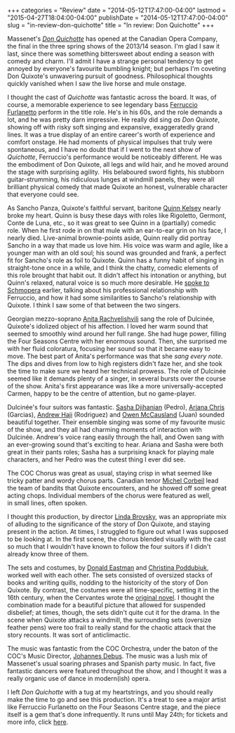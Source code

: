 +++
categories = "Review"
date = "2014-05-12T17:47:00-04:00"
lastmod = "2015-04-27T18:04:00-04:00"
publishDate = "2014-05-12T17:47:00-04:00"
slug = "in-review-don-quichotte"
title = "In review: Don Quichotte"
+++

Massenet's [_Don Quichotte_](http://www.coc.ca/PerformancesAndTickets/1314Season/DonQuichotte.aspx) has opened at the Canadian Opera Company, the final in the three spring shows of the 2013/14 season. I'm glad I saw it last, since there was something bittersweet about ending a season with comedy and charm. I'll admit I have a strange personal tendency to get annoyed by everyone's favourite bumbling knight; but perhaps I'm coveting Don Quixote's unwavering pursuit of goodness. Philosophical thoughts quickly vanished when I saw the live horse and mule onstage.

I thought the cast of _Quichotte_ was fantastic across the board. It was, of course, a memorable experience to see legendary bass [Ferruccio Furlanetto](http://www.ferrucciofurlanetto.com/) perform in the title role. He's in his 60s, and the role demands a lot, and he was pretty darn impressive. He really did sing _as Don Quixote_, showing off with risky soft singing and expansive, exaggeratedly grand lines. It was a true display of an entire career's worth of experience and comfort onstage. He had moments of physical impulses that truly were spontaneous, and I have no doubt that if I went to the next show of _Quichotte_, Ferruccio's performance would be noticeably different. He was the embodiment of Don Quixote, all legs and wild hair, and he moved around the stage with surprising agility.  His belaboured sword fights, his stubborn guitar-strumming, his ridiculous lunges at windmill panels, they were all brilliant physical comedy that made Quixote an honest, vulnerable character that everyone could see.

As Sancho Panza, Quixote's faithful servant, baritone [Quinn Kelsey](http://www.quinnkelsey.com/) nearly broke my heart. Quinn is busy these days with roles like Rigoletto, Germont, Conte de Luna, etc., so it was great to see Quinn in a (partially) comedic role. When he first rode in on that mule with an ear-to-ear grin on his face, I nearly died. Live-animal brownie-points aside, Quinn really did portray Sancho in a way that made us love him. His voice was warm and agile, like a younger man with an old soul; his sound was grounded and frank, a perfect fit for Sancho's role as foil to Quixote. Quinn has a funny habit of singing in straight-tone once in a while, and I think the chatty, comedic elements of this role brought that habit out. It didn't affect his intonation or anything, but Quinn's relaxed, natural voice is so much more desirable. He [spoke to Schmopera](/talking-with-singers-quinn-kelsey/) earlier, talking about his professional relationship with Ferruccio, and how it had some similarities to Sancho's relationship with Quixote. I think I saw some of that between the two singers.

Georgian mezzo-soprano [Anita Rachvelishvili](http://www.anitarachvelishvili.com/default.html) sang the role of Dulcinée, Quixote's idolized object of his affection. I loved her warm sound that seemed to smoothly wind around her full range. She had huge power, filling the Four Seasons Centre with her enormous sound. Then, she surprised me with her fluid coloratura, focusing her sound so that it became easy to move. The best part of Anita's performance was that she _sang every note_. The dips and dives from low to high registers didn't faze her, and she took the time to make sure we heard her technical prowess. The role of Dulcinée seemed like it demands plenty of a singer, in several bursts over the course of the show. Anita's first appearance was like a more universally-accepted Carmen, happy to be the centre of attention, but no game-player.

Dulcinée's four suitors was fantastic. [Sasha Djihanian](https://twitter.com/SashaDjihanian) (Pedro), [Ariana Chris](http://www.robert-gilder.com/ArtistDetail.aspx?artist_id=2305&category_id=1010) (Garcias), [Andrew Haji](http://www.andrewhaji.com/) (Rodriguez) and [Owen McCausland](/tag/owen-mccausland/) (Juan) sounded beautiful together. Their ensemble singing was some of my favourite music of the show, and they all had charming moments of interaction with Dulcinée. Andrew's voice rang easily through the hall, and Owen sang with an ever-growing sound that's exciting to hear. Ariana and Sasha were both great in their pants roles; Sasha has a surprising knack for playing male characters, and her Pedro was the cutest thing I ever did see.

The COC Chorus was great as usual, staying crisp in what seemed like tricky patter and wordy chorus parts. Canadian tenor [Michel Corbeil](http://www.micartists.com/micbio_MC.htm) lead the team of bandits that Quixote encounters, and he showed off some great acting chops. Individual members of the chorus were featured as well, in small lines, often spoken.

I thought this production, by director [Linda Brovsky](http://www.robert-gilder.com/ArtistDetail.aspx?artist_id=2366&category_id=1019&location_id=3001), was an appropriate mix of alluding to the significance of the story of Don Quixote, and staying present in the action. At times, I struggled to figure out what I was supposed to be looking at. In the first scene, the chorus blended visually with the cast so much that I wouldn't have known to follow the four suitors if I didn't already know three of them.

The sets and costumes, by [Donald Eastman](http://www.linkedin.com/pub/donald-eastman/44/816/675) and [Christina Poddubiuk](http://www.catalysttcm.com/christinapoddubiuk.html), worked well with each other. The sets consisted of oversized stacks of books and writing quills, nodding to the historicity of the story of Don Quixote. By contrast, the costumes were all time-specific, setting it in the 16th century, when the Cervantes wrote the [original novel](http://en.wikipedia.org/wiki/Don_Quixote). I thought the combination made for a beautiful picture that allowed for suspended disbelief; at times, though, the sets didn't quite cut it for the drama. In the scene when Quixote attacks a windmill, the surrounding sets (oversize feather pens) were too frail to really stand for the chaotic attack that the story recounts. It was sort of anticlimactic.

The music was fantastic from the COC Orchestra, under the baton of the COC's Music Director, [Johannes Debus](http://www.coc.ca/aboutthecoc/companymembers/Orchestra/JohannesDebus.aspx). The music was a lush mix of Massenet's usual soaring phrases and Spanish party music. In fact, five fantastic dancers were featured throughout the show, and I thought it was a really organic use of dance in modern(ish) opera.

I left _Don Quichotte_ with a tug at my heartstrings, and you should really make the time to go and see this production. It's a treat to see a major artist like Ferruccio Furlanetto on the Four Seasons Centre stage, and the piece itself is a gem that's done infrequently. It runs until May 24th; for tickets and more info, click [here](http://www.coc.ca/PerformancesAndTickets/1314Season/DonQuichotte.aspx).
